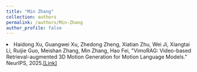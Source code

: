 ```yaml
---
title: "Min Zhang"
collection: authors
permalink: /authors/Min-Zhang
author_profile: false
---
```

 <li> Haidong Xu,  Guangwei Xu,  Zhedong Zheng,  Xiatian Zhu,  Wei Ji,  Xiangtai Li,  Ruijie Guo,  Meishan Zhang,  Min Zhang,  Hao Fei, &quot;VimoRAG: Video-based Retrieval-augmented 3D Motion Generation for Motion Language Models.&quot; NeurIPS, 2025.<a href='https://zdzheng.xyz/publication/VimoRAG-2025'>[Link]</a> </li>
